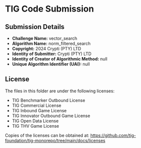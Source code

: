 # TIG Code Submission

## Submission Details

* **Challenge Name:** vector_search
* **Algorithm Name:** norm_filtered_search
* **Copyright:** 2024 Crypti (PTY) LTD
* **Identity of Submitter:** Crypti (PTY) LTD
* **Identity of Creator of Algorithmic Method:** null
* **Unique Algorithm Identifier (UAI):** null

## License

The files in this folder are under the following licenses:
* TIG Benchmarker Outbound License
* TIG Commercial License
* TIG Inbound Game License
* TIG Innovator Outbound Game License
* TIG Open Data License
* TIG THV Game License

Copies of the licenses can be obtained at:
https://github.com/tig-foundation/tig-monorepo/tree/main/docs/licenses